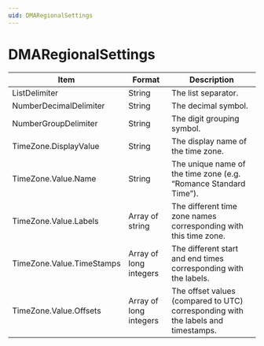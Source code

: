 ```yaml
---
uid: DMARegionalSettings
---
```


# DMARegionalSettings

| Item                      | Format                 | Description                                                                       |
|---------------------------|------------------------|-----------------------------------------------------------------------------------|
| ListDelimiter             | String                 | The list separator.                                                               |
| NumberDecimalDelimiter    | String                 | The decimal symbol.                                                               |
| NumberGroupDelimiter      | String                 | The digit grouping symbol.                                                        |
| TimeZone.DisplayValue     | String                 | The display name of the time zone.                                                |
| TimeZone.Value.Name       | String                 | The unique name of the time zone (e.g. “Romance Standard Time”).                  |
| TimeZone.Value.Labels     | Array of string        | The different time zone names corresponding with this time zone.                  |
| TimeZone.Value.TimeStamps | Array of long integers | The different start and end times corresponding with the labels.                  |
| TimeZone.Value.Offsets    | Array of long integers | The offset values (compared to UTC) corresponding with the labels and timestamps. |
